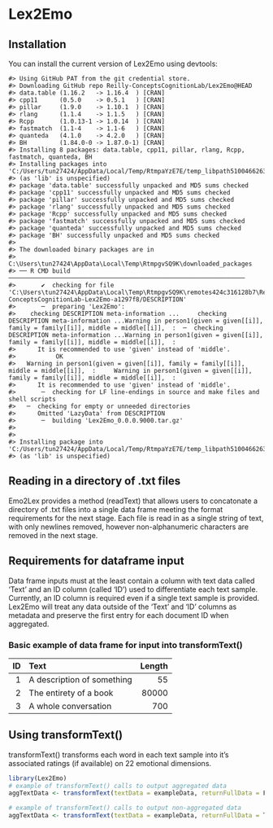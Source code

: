 
<!-- README.md is generated from README.Rmd. Please edit that file -->

# Lex2Emo

<!-- badges: start -->
<!-- badges: end -->

## Installation

You can install the current version of Lex2Emo using devtools:

    #> Using GitHub PAT from the git credential store.
    #> Downloading GitHub repo Reilly-ConceptsCognitionLab/Lex2Emo@HEAD
    #> data.table (1.16.2   -> 1.16.4  ) [CRAN]
    #> cpp11      (0.5.0    -> 0.5.1   ) [CRAN]
    #> pillar     (1.9.0    -> 1.10.1  ) [CRAN]
    #> rlang      (1.1.4    -> 1.1.5   ) [CRAN]
    #> Rcpp       (1.0.13-1 -> 1.0.14  ) [CRAN]
    #> fastmatch  (1.1-4    -> 1.1-6   ) [CRAN]
    #> quanteda   (4.1.0    -> 4.2.0   ) [CRAN]
    #> BH         (1.84.0-0 -> 1.87.0-1) [CRAN]
    #> Installing 8 packages: data.table, cpp11, pillar, rlang, Rcpp, fastmatch, quanteda, BH
    #> Installing packages into 'C:/Users/tun27424/AppData/Local/Temp/RtmpaYzE7E/temp_libpath5100466263ff'
    #> (as 'lib' is unspecified)
    #> package 'data.table' successfully unpacked and MD5 sums checked
    #> package 'cpp11' successfully unpacked and MD5 sums checked
    #> package 'pillar' successfully unpacked and MD5 sums checked
    #> package 'rlang' successfully unpacked and MD5 sums checked
    #> package 'Rcpp' successfully unpacked and MD5 sums checked
    #> package 'fastmatch' successfully unpacked and MD5 sums checked
    #> package 'quanteda' successfully unpacked and MD5 sums checked
    #> package 'BH' successfully unpacked and MD5 sums checked
    #> 
    #> The downloaded binary packages are in
    #>  C:\Users\tun27424\AppData\Local\Temp\RtmpgvSQ9K\downloaded_packages
    #> ── R CMD build ─────────────────────────────────────────────────────────────────
    #>       ✔  checking for file 'C:\Users\tun27424\AppData\Local\Temp\RtmpgvSQ9K\remotes424c316128b7\Reilly-ConceptsCognitionLab-Lex2Emo-a1297f8/DESCRIPTION'
    #>       ─  preparing 'Lex2Emo':
    #>    checking DESCRIPTION meta-information ...     checking DESCRIPTION meta-information ...Warning in person1(given = given[[i]], family = family[[i]], middle = middle[[i]],  :  ─  checking DESCRIPTION meta-information ...Warning in person1(given = given[[i]], family = family[[i]], middle = middle[[i]],  :
    #>      It is recommended to use 'given' instead of 'middle'.
    #>           OK
    #>   Warning in person1(given = given[[i]], family = family[[i]], middle = middle[[i]],  :     Warning in person1(given = given[[i]], family = family[[i]], middle = middle[[i]],  :
    #>      It is recommended to use 'given' instead of 'middle'.
    #>       ─  checking for LF line-endings in source and make files and shell scripts
    #>   ─  checking for empty or unneeded directories
    #>      Omitted 'LazyData' from DESCRIPTION
    #>       ─  building 'Lex2Emo_0.0.0.9000.tar.gz'
    #>      
    #> 
    #> Installing package into 'C:/Users/tun27424/AppData/Local/Temp/RtmpaYzE7E/temp_libpath5100466263ff'
    #> (as 'lib' is unspecified)

## Reading in a directory of .txt files

Emo2Lex provides a method (readText) that allows users to concatonate a
directory of .txt files into a single data frame meeting the format
requirements for the next stage. Each file is read in as a single string
of text, with only newlines removed, however non-alphanumeric characters
are removed in the next stage.

## Requirements for dataframe input

Data frame inputs must at the least contain a column with text data
called ‘Text’ and an ID column (called ‘ID’) used to differentiate each
text sample. Currently, an ID column is required even if a single text
sample is provided. Lex2Emo will treat any data outside of the ‘Text’
and ‘ID’ columns as metadata and preserve the first entry for each
document ID when aggregated.

### Basic example of data frame for input into transformText()

|  ID | Text                       | Length |
|----:|:---------------------------|-------:|
|   1 | A description of something |     55 |
|   2 | The entirety of a book     |  80000 |
|   3 | A whole conversation       |    700 |

## Using transformText()

transformText() transforms each word in each text sample into it’s
associated ratings (if available) on 22 emotional dimensions.

``` r
library(Lex2Emo)
# example of transformText() calls to output aggregated data
aggTextData <- transformText(textData = exampleData, returnFullData = F)

# example of transformText() calls to output non-aggregated data
aggTextData <- transformText(textData = exampleData, returnFullData = T)
```
